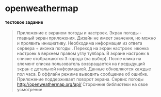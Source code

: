 # openweathermap
#### тестовое задание
>Приложение с экраном погоды и настроек.
>Экран погоды ­ главный экран приложения. Дизайн не имеет значения, но можно и проявить инициативу. Необходима информация из ответа сервера + иконка погоды .
>Переход на экран настроек ­ иконка настроек в верхнем правом углу тулбара.
>В экране настроек в списке  отображаются 3 города (на выбор).
>После клика на элемент списка пользователь возвращается на предыдущий экран с детальной информацией.
>Данные обновляются каждые пол часа.
>В оффлайн режиме выводить сообщение об ошибке.
>Приложение поддерживает поворот экрана.
>Сервис погоды http://openweathermap.org/api/
>Сторонние библиотеки на свое усмотрение

